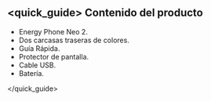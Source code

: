 ## <quick_guide> Contenido del producto

* Energy Phone Neo 2.
* Dos carcasas traseras de colores.
* Guía Rápida.
* Protector de pantalla.
* Cable USB.
* Batería.

</quick_guide>
